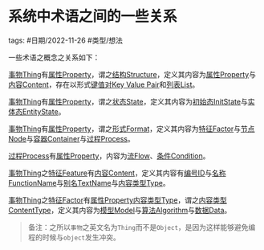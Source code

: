 # 系统中术语之间的一些关系


tags: #日期/2022-11-26 #类型/想法 

一些术语之概念之关系如下：

[事物Thing](app://obsidian.md/%E4%BA%8B%E7%89%A9Thing)有[属性Property](app://obsidian.md/%E5%B1%9E%E6%80%A7Property)，谓之[结构Structure](app://obsidian.md/%E7%BB%93%E6%9E%84Structure)，定义其内容为[属性Property](app://obsidian.md/%E5%B1%9E%E6%80%A7Property)与[内容Content](app://obsidian.md/%E5%86%85%E5%AE%B9Content)，存在以形式[键值对Key Value Pair](app://obsidian.md/%E9%94%AE%E5%80%BC%E5%AF%B9Key%20Value%20Pair)和[列表List](app://obsidian.md/%E5%88%97%E8%A1%A8List)。

[事物Thing](app://obsidian.md/%E4%BA%8B%E7%89%A9Thing)有[属性Property](app://obsidian.md/%E5%B1%9E%E6%80%A7Property)，谓之[状态State](app://obsidian.md/%E7%8A%B6%E6%80%81State)，定义其内容为[初始态InitState](app://obsidian.md/%E5%88%9D%E5%A7%8B%E6%80%81InitState)与[实体态EntityState](app://obsidian.md/%E5%AE%9E%E4%BD%93%E6%80%81EntityState)。

[事物Thing](app://obsidian.md/%E4%BA%8B%E7%89%A9Thing)有[属性Property](app://obsidian.md/%E5%B1%9E%E6%80%A7Property)，谓之[形式Format](app://obsidian.md/%E5%BD%A2%E5%BC%8FFormat)，定义其内容为[特征Factor](app://obsidian.md/%E7%89%B9%E5%BE%81Factor)与[节点Node](app://obsidian.md/%E8%8A%82%E7%82%B9Node)与[容器Container](app://obsidian.md/%E5%AE%B9%E5%99%A8Container)与[过程Process](app://obsidian.md/%E8%BF%87%E7%A8%8BProcess)。

[过程Process](app://obsidian.md/%E8%BF%87%E7%A8%8BProcess)有[属性Property](app://obsidian.md/%E5%B1%9E%E6%80%A7Property)，内容为[流Flow](app://obsidian.md/%E6%B5%81Flow)、[条件Condition](app://obsidian.md/%E6%9D%A1%E4%BB%B6Condition)。

[事物Thing](app://obsidian.md/%E4%BA%8B%E7%89%A9Thing)之[特征Feature](app://obsidian.md/%E7%89%B9%E5%BE%81Feature)有[内容Content](app://obsidian.md/%E5%86%85%E5%AE%B9Content)，定义其内容有[编号ID](app://obsidian.md/%E7%BC%96%E5%8F%B7ID)与[名称FunctionName](app://obsidian.md/%E5%90%8D%E7%A7%B0FunctionName)与[别名TextName](app://obsidian.md/%E5%88%AB%E5%90%8DTextName)与[内容类型Type](app://obsidian.md/%E5%86%85%E5%AE%B9%E7%B1%BB%E5%9E%8BType)。

[事物Thing](app://obsidian.md/%E4%BA%8B%E7%89%A9Thing)之[特征Factor](app://obsidian.md/%E7%89%B9%E5%BE%81Factor)有[属性Property](app://obsidian.md/%E5%B1%9E%E6%80%A7Property)[内容类型Type](app://obsidian.md/%E5%86%85%E5%AE%B9%E7%B1%BB%E5%9E%8BType)，谓之[内容类型ContentType](app://obsidian.md/%E5%86%85%E5%AE%B9%E7%B1%BB%E5%9E%8BContentType)，定义其内容为[模型Model](app://obsidian.md/%E6%A8%A1%E5%9E%8BModel)与[算法Algorithm](app://obsidian.md/%E7%AE%97%E6%B3%95Algorithm)与[数据Data](app://obsidian.md/%E6%95%B0%E6%8D%AEData)。

> 备注：之所以`事物`之英文名为`Thing`而不是`Object`，是因为这样能够避免编程的时候与`object`发生冲突。